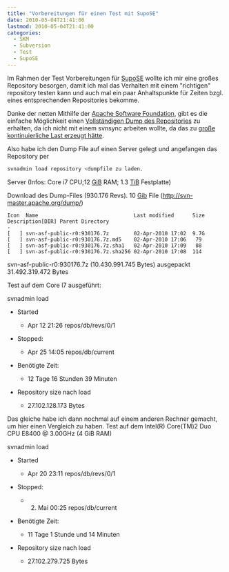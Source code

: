 ```yaml
---
title: "Vorbereitungen für einen Test mit SupoSE"
date: 2010-05-04T21:41:00
lastmod: 2010-05-04T21:41:00
categories:
  - SKM
  - Subversion
  - Test
  - SupoSE
---
```

Im Rahmen der Test Vorbereitungen für <a href="http://www.supose.org">SupoSE</a> wollte ich mir eine großes Repository besorgen, damit ich mal das Verhalten mit 
einem "richtigen" repository testen kann und auch mal ein paar Anhaltspunkte für Zeiten bzgl. eines entsprechenden Repositories bekomme. <br/>

Danke der netten Mithilfe der <a href="http://www.apache.org">Apache Software Foundation</a>, gibt es die einfache Möglichkeit einen 
<a href="http://svn-master.apache.org/dump/">Vollständigen Dump des Repositories</a> zu erhalten, da ich nicht mit einem svnsync arbeiten wollte, 
da das zu <a href="https://issues.apache.org/jira/browse/INFRA-2606">große kontinuierliche Last erzeugt hätte</a>.

Also habe ich den Dump File auf einen Server gelegt und angefangen das Repository per 

```bash
svnadmin load repository <dumpfile zu laden.
```

Server (Infos: Core i7 CPU;12 <a href="http://de.wikipedia.org/wiki/Gibibyte#Pr.C3.A4fixe_f.C3.BCr_gro.C3.9Fe_Anzahlen_von_Bytes">GiB</a> RAM; 
1.3 <a href="http://de.wikipedia.org/wiki/Gibibyte#Pr.C3.A4fixe_f.C3.BCr_gro.C3.9Fe_Anzahlen_von_Bytes">TiB</a> Festplatte)<br/>

Download des Dump-Files (930.176 Revs). 10 <a href="http://de.wikipedia.org/wiki/Gibibyte#Pr.C3.A4fixe_f.C3.BCr_gro.C3.9Fe_Anzahlen_von_Bytes">Gib</a> 
File (http://svn-master.apache.org/dump/)

    Icon  Name                               Last modified      Size  Description[DIR] Parent Directory                                        -   
    [   ] svn-asf-public-r0:930176.7z        02-Apr-2010 17:02  9.7G  
    [   ] svn-asf-public-r0:930176.7z.md5    02-Apr-2010 17:06   79   
    [   ] svn-asf-public-r0:930176.7z.sha1   02-Apr-2010 17:09   88   
    [   ] svn-asf-public-r0:930176.7z.sha256 02-Apr-2010 17:08  114   

svn-asf-public-r0:930176.7z (10.430.991.745 Bytes) ausgepackt 31.492.319.472 Bytes

Test auf dem  Core I7 ausgeführt:

svnadmin load

* Started

  * Apr 12 21:26 repos/db/revs/0/1

* Stopped:

  * Apr 25 14:05 repos/db/current

* Benötigte Zeit:

  * 12 Tage 16 Stunden 39 Minuten

* Repository size nach load

  * 27\.102\.128\.173 Bytes

Das gleiche habe ich dann nochmal auf einem anderen Rechner gemacht, um hier einen Vergleich zu haben.
Test auf dem  Intel(R) Core(TM)2 Duo CPU     E8400  @ 3.00GHz (4 GiB RAM)

svnadmin load

* Started

  * Apr 20 23:11 repos/db/revs/0/1

* Stopped:

  * 2. Mai 00:25 repos/db/current

* Benötigte Zeit:

  * 11 Tage 1 Stunde und 14 Minuten

* Repository size nach load

  * 27\.102\.279\.725 Bytes

